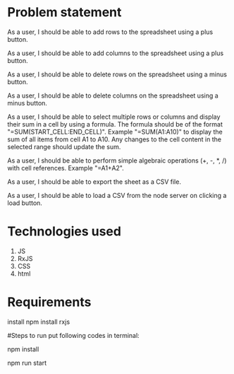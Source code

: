 # Problem statement
As a user, I should be able to add rows to the spreadsheet using a plus button.

As a user, I should be able to add columns to the spreadsheet using a plus button.

As a user, I should be able to delete rows on the spreadsheet using a minus button.

As a user, I should be able to delete columns on the spreadsheet using a minus button.

As a user, I should be able to select multiple rows or columns and display their sum in a cell by using a formula. The formula should be of the format "=SUM(START_CELL:END_CELL)". Example "=SUM(A1:A10)" to display the sum of all items from cell A1 to A10. Any changes to the cell content in the selected range should update the sum.

As a user, I should be able to perform simple algebraic operations (+, -, *, /) with cell references. Example "=A1+A2".

As a user, I should be able to export the sheet as a CSV file.

As a user, I should be able to load a CSV from the node server on clicking a load button.

# Technologies used
1. JS
2. RxJS
3. CSS
4. html

# Requirements
install npm
install rxjs

#Steps to run
put following codes in terminal:

npm install

npm run start 

